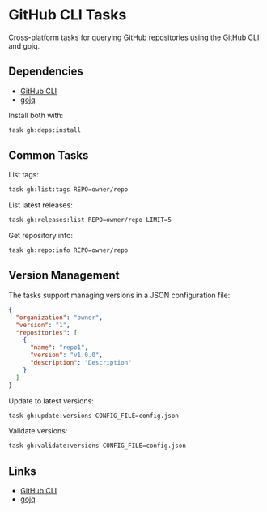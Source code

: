 # GitHub CLI Tasks

Cross-platform tasks for querying GitHub repositories using the GitHub CLI and gojq.

## Dependencies
- [GitHub CLI](https://cli.github.com/)
- [gojq](https://github.com/itchyny/gojq)

Install both with:
```bash
task gh:deps:install
```

## Common Tasks

List tags:
```bash
task gh:list:tags REPO=owner/repo
```

List latest releases:
```bash
task gh:releases:list REPO=owner/repo LIMIT=5
```

Get repository info:
```bash
task gh:repo:info REPO=owner/repo
```

## Version Management

The tasks support managing versions in a JSON configuration file:

```json
{
  "organization": "owner",
  "version": "1",
  "repositories": [
    {
      "name": "repo1",
      "version": "v1.0.0",
      "description": "Description"
    }
  ]
}
```

Update to latest versions:
```bash
task gh:update:versions CONFIG_FILE=config.json
```

Validate versions:
```bash
task gh:validate:versions CONFIG_FILE=config.json
```

## Links
- [GitHub CLI](https://github.com/cli/cli)
- [gojq](https://github.com/itchyny/gojq)
